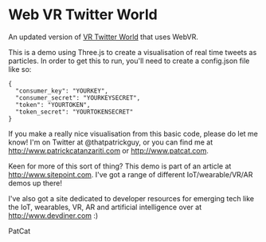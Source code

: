Web VR Twitter World
========

An updated version of [VR Twitter World](https://github.com/sitepoint-editors/VRTwitterWorld) that uses WebVR. 

This is a demo using Three.js to create a visualisation of real time tweets as particles. In order to get this to run, you'll need to create a config.json file like so:

```
{
  "consumer_key": "YOURKEY",
  "consumer_secret": "YOURKEYSECRET",
  "token": "YOURTOKEN",
  "token_secret": "YOURTOKENSECRET"
}
```

If you make a really nice visualisation from this basic code, please do let me know! I'm on Twitter at @thatpatrickguy, or you can find me at http://www.patrickcatanzariti.com or http://www.patcat.com.

Keen for more of this sort of thing? This demo is part of an article at http://www.sitepoint.com. I've got a range of different IoT/wearable/VR/AR demos up there!

I've also got a site dedicated to developer resources for emerging tech like the IoT, wearables, VR, AR and artificial intelligence over at http://www.devdiner.com :)

PatCat